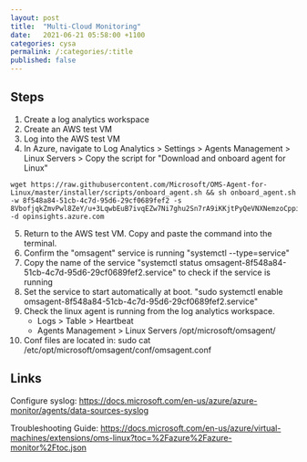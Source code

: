 ```yaml
---
layout: post
title:  "Multi-Cloud Monitoring"
date:   2021-06-21 05:58:00 +1100
categories: cysa 
permalink: /:categories/:title
published: false
---
```


## Steps

1. Create a log analytics workspace
2. Create an AWS test VM
3. Log into the AWS test VM
4. In Azure, navigate to Log Analytics > Settings > Agents Management > Linux Servers > Copy the script for "Download and onboard agent for Linux"
```
wget https://raw.githubusercontent.com/Microsoft/OMS-Agent-for-Linux/master/installer/scripts/onboard_agent.sh && sh onboard_agent.sh -w 8f548a84-51cb-4c7d-95d6-29cf0689fef2 -s 8VbofjqkZmvPwl8ZeY/u+3LqwbEuB7ivqEZw7Ni7ghu2Sn7rA9iKKjtPyQeVNXNemzoCppicUd3s3FCOIQ2QEA== -d opinsights.azure.com
```
5. Return to the AWS test VM. Copy and paste the command into the terminal.
6. Confirm the "omsagent" service is running "systemctl --type=service"
7. Copy the name of the service "systemctl status omsagent-8f548a84-51cb-4c7d-95d6-29cf0689fef2.service" to check if the service is running
8. Set the service to start automatically at boot. "sudo systemctl enable omsagent-8f548a84-51cb-4c7d-95d6-29cf0689fef2.service"
9. Check the linux agent is running from the log analytics workspace. 
    - Logs > Table > Heartbeat
    - Agents Management > Linux Servers
    /opt/microsoft/omsagent/
10. Conf files are located in:
 sudo cat /etc/opt/microsoft/omsagent/conf/omsagent.conf
 
## Links


Configure syslog:
https://docs.microsoft.com/en-us/azure/azure-monitor/agents/data-sources-syslog

Troubleshooting Guide:
https://docs.microsoft.com/en-us/azure/virtual-machines/extensions/oms-linux?toc=%2Fazure%2Fazure-monitor%2Ftoc.json